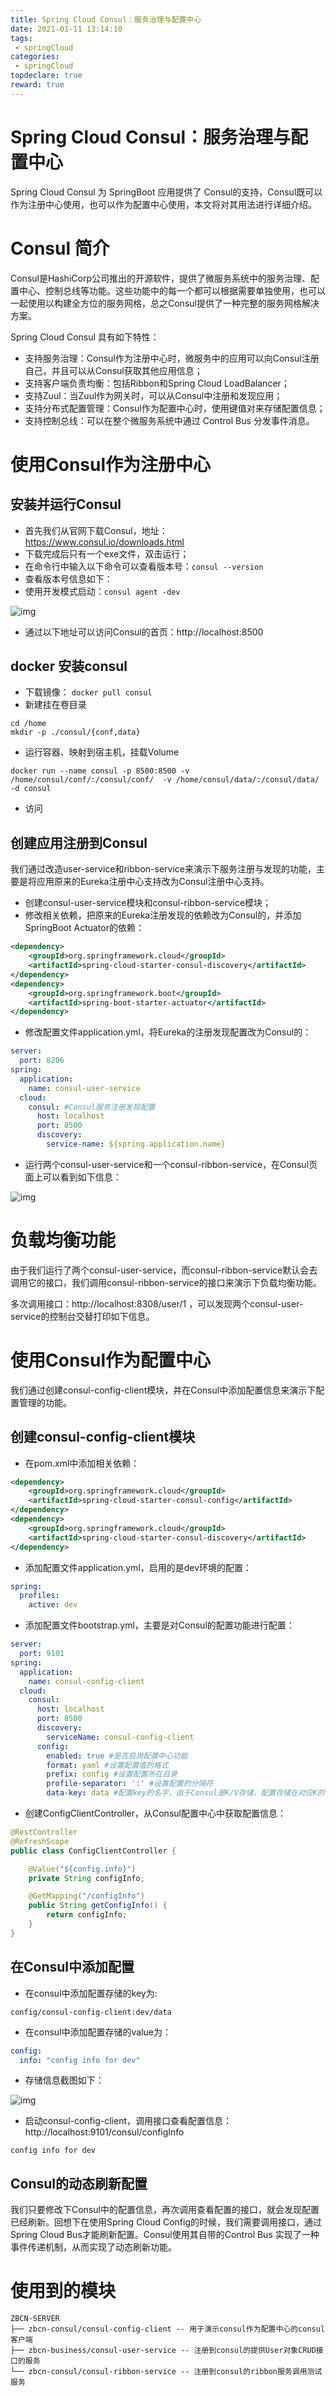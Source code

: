 ```yaml
---
title: Spring Cloud Consul：服务治理与配置中心
date: 2021-01-11 13:14:10
tags:
 - springCloud
categories:
 - springCloud
topdeclare: true
reward: true
---
```


# Spring Cloud Consul：服务治理与配置中心

Spring Cloud Consul 为 SpringBoot 应用提供了 Consul的支持，Consul既可以作为注册中心使用，也可以作为配置中心使用，本文将对其用法进行详细介绍。

# Consul 简介

Consul是HashiCorp公司推出的开源软件，提供了微服务系统中的服务治理、配置中心、控制总线等功能。这些功能中的每一个都可以根据需要单独使用，也可以一起使用以构建全方位的服务网格，总之Consul提供了一种完整的服务网格解决方案。

Spring Cloud Consul 具有如下特性：

- 支持服务治理：Consul作为注册中心时，微服务中的应用可以向Consul注册自己，并且可以从Consul获取其他应用信息；
- 支持客户端负责均衡：包括Ribbon和Spring Cloud LoadBalancer；
- 支持Zuul：当Zuul作为网关时，可以从Consul中注册和发现应用；
- 支持分布式配置管理：Consul作为配置中心时，使用键值对来存储配置信息；
- 支持控制总线：可以在整个微服务系统中通过 Control Bus 分发事件消息。

# 使用Consul作为注册中心

## 安装并运行Consul

- 首先我们从官网下载Consul，地址：https://www.consul.io/downloads.html
- 下载完成后只有一个exe文件，双击运行；
- 在命令行中输入以下命令可以查看版本号：`consul --version`
- 查看版本号信息如下：
- 使用开发模式启动：`consul agent -dev `

![img](/zbcn.github.io/assets/postImg/springCloud/springcloud-11consul服务治理与配置中心/springcloud_consul_02.png)

- 通过以下地址可以访问Consul的首页：http://localhost:8500

## docker 安装consul

- 下载镜像： `docker pull consul`
- 新建挂在卷目录

```shell
cd /home
mkdir -p ./consul/{conf,data}
```

- 运行容器、映射到宿主机，挂载Volume

```shell
docker run --name consul -p 8500:8500 -v /home/consul/conf/:/consul/conf/  -v /home/consul/data/:/consul/data/ -d consul

```

- 访问



## 创建应用注册到Consul

我们通过改造user-service和ribbon-service来演示下服务注册与发现的功能，主要是将应用原来的Eureka注册中心支持改为Consul注册中心支持。

- 创建consul-user-service模块和consul-ribbon-service模块；
- 修改相关依赖，把原来的Eureka注册发现的依赖改为Consul的，并添加SpringBoot Actuator的依赖：

```xml
<dependency>
    <groupId>org.springframework.cloud</groupId>
    <artifactId>spring-cloud-starter-consul-discovery</artifactId>
</dependency>
<dependency>
    <groupId>org.springframework.boot</groupId>
    <artifactId>spring-boot-starter-actuator</artifactId>
</dependency>
```

- 修改配置文件application.yml，将Eureka的注册发现配置改为Consul的：

```yaml
server:
  port: 8206
spring:
  application:
    name: consul-user-service
  cloud:
    consul: #Consul服务注册发现配置
      host: localhost
      port: 8500
      discovery:
        service-name: ${spring.application.name}
```

- 运行两个consul-user-service和一个consul-ribbon-service，在Consul页面上可以看到如下信息：

![img](/zbcn.github.io/assets/postImg/springCloud/springcloud-11consul服务治理与配置中心/springcloud_consul_03.png)

# 负载均衡功能

由于我们运行了两个consul-user-service，而consul-ribbon-service默认会去调用它的接口，我们调用consul-ribbon-service的接口来演示下负载均衡功能。

多次调用接口：http://localhost:8308/user/1 ，可以发现两个consul-user-service的控制台交替打印如下信息。

# 使用Consul作为配置中心

我们通过创建consul-config-client模块，并在Consul中添加配置信息来演示下配置管理的功能。

## 创建consul-config-client模块

- 在pom.xml中添加相关依赖：

```xml
<dependency>
    <groupId>org.springframework.cloud</groupId>
    <artifactId>spring-cloud-starter-consul-config</artifactId>
</dependency>
<dependency>
    <groupId>org.springframework.cloud</groupId>
    <artifactId>spring-cloud-starter-consul-discovery</artifactId>
</dependency>
```

- 添加配置文件application.yml，启用的是dev环境的配置：

```yaml
spring:
  profiles:
    active: dev
```

- 添加配置文件bootstrap.yml，主要是对Consul的配置功能进行配置：

```yaml
server:
  port: 9101
spring:
  application:
    name: consul-config-client
  cloud:
    consul:
      host: localhost
      port: 8500
      discovery:
        serviceName: consul-config-client
      config:
        enabled: true #是否启用配置中心功能
        format: yaml #设置配置值的格式
        prefix: config #设置配置所在目录
        profile-separator: ':' #设置配置的分隔符
        data-key: data #配置key的名字，由于Consul是K/V存储，配置存储在对应K的V中
```

- 创建ConfigClientController，从Consul配置中心中获取配置信息：

```java
@RestController
@RefreshScope
public class ConfigClientController {

    @Value("${config.info}")
    private String configInfo;

    @GetMapping("/configInfo")
    public String getConfigInfo() {
        return configInfo;
    }
}
```

## 在Consul中添加配置

- 在consul中添加配置存储的key为:

```shell
config/consul-config-client:dev/data
```

- 在consul中添加配置存储的value为：

```yaml
config:
  info: "config info for dev"
```

- 存储信息截图如下：

![img](/zbcn.github.io/assets/postImg/springCloud/springcloud-11consul服务治理与配置中心/springcloud_consul_04.png)

- 启动consul-config-client，调用接口查看配置信息：http://localhost:9101/consul/configInfo

```shell
config info for dev
```

## Consul的动态刷新配置

我们只要修改下Consul中的配置信息，再次调用查看配置的接口，就会发现配置已经刷新。回想下在使用Spring Cloud Config的时候，我们需要调用接口，通过Spring Cloud Bus才能刷新配置。Consul使用其自带的Control Bus 实现了一种事件传递机制，从而实现了动态刷新功能。

# 使用到的模块

```shell
ZBCN-SERVER
├── zbcn-consul/consul-config-client -- 用于演示consul作为配置中心的consul客户端
├── zbcn-business/consul-user-service -- 注册到consul的提供User对象CRUD接口的服务
└── zbcn-consul/consul-ribbon-service -- 注册到consul的ribbon服务调用测试服务
```



